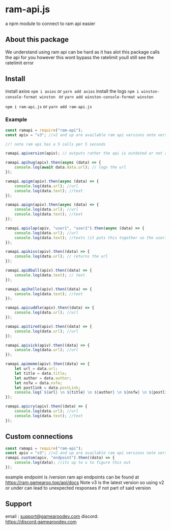 # ram-api.js

a npm module to connect to ram api easier

## About this package

We understand using ram api can be hard as it has alot this package calls the api for you however this wont bypass the ratelimit youll still see the ratelimit error

## Install

install axios `npm i axios` or `yarn add axios`
install the logs `npm i winston-console-format winston ` or `yarn add winston-console-format winston `

`npm i ram-api.js` or `yarn add ram-api.js`

### Example

```javascript
const ramapi = require("ram-api");
const apiv = "v3"; //v2 and up are available ram api versions note versions

//! note ram api has a 5 calls per 5 seconds

ramapi.apiversion(apiv); // outputs rather the api is outdated or not also this console logs for you

ramapi.apihug(apiv).then(async (data) => {
	console.log(await data.data.url); // logs the url
});

ramapi.apigm(apiv).then(async (data) => {
	console.log(data.url); //url
	console.log(data.text); //text
});

ramapi.apign(apiv).then(async (data) => {
	console.log(data.url); //url
	console.log(data.text); //text
});

ramapi.apislap(apiv, "user1", "user2").then(async (data) => {
	console.log(data.url); //url
	console.log(data.text); //texts (it puts this together so the user1 and user2 would be needed)
});

ramapi.apikiss(apiv).then((data) => {
	console.log(data.url); // returns the url
});

ramapi.api8ball(apiv).then((data) => {
	console.log(data.text); // text
});

ramapi.apihello(apiv).then((data) => {
	console.log(data.text); //text
});

ramapi.apicuddle(apiv).then((data) => {
	console.log(data.url); //url
});

ramapi.apitired(apiv).then((data) => {
	console.log(data.url); //url
});

ramapi.apisick(apiv).then((data) => {
	console.log(data.url); //url
});

ramapi.apimeme(apiv).then((data) => {
	let url = data.url;
	let title = data.title;
	let author = data.author;
	let nsfw = data.nsfw;
	let postlink = data.postLink;
	console.log(`${url} \n ${title} \n ${author} \n ${nsfw} \n ${postlink}`);
});

ramapi.apicry(apiv).then((data) => {
	console.log(data.url); //url
	console.log(data.text); //text
});
```

## Custom connections

```javascript
const ramapi = require("ram-api");
const apiv = "v3"; //v2 and up are available ram api versions note versions
ramapi.custom(apiv, "endpoint").then((data) => {
	console.log(data); //its up to u to figure this out
});
```

example endpoint is /version
ram api endpoints can be found at https://ram.gamearoo.top/api/docs
Note v3 is the latest version so using v2 or under can lead to unexpected responses if not part of said version

## Support

email : support@gamearoodev.com
discord: https://discord.gamearoodev.com
